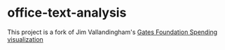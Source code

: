 # office-text-analysis

This project is a fork of Jim Vallandingham's [Gates Foundation Spending visualization](http://vallandingham.me/gates_bubbles/)
